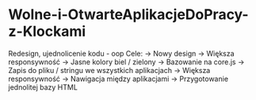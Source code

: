 # Wolne-i-OtwarteAplikacjeDoPracy-z-Klockami
Redesign, ujednolicenie kodu - oop
Cele:
-> Nowy design
-> Większa responsywność
-> Jasne kolory biel / zielony
-> Bazowanie na core.js
-> Zapis do pliku / stringu we wszystkich aplikacjach
-> Większa responsywność
-> Nawigacja między aplikacjami
-> Przygotowanie jednolitej bazy HTML
